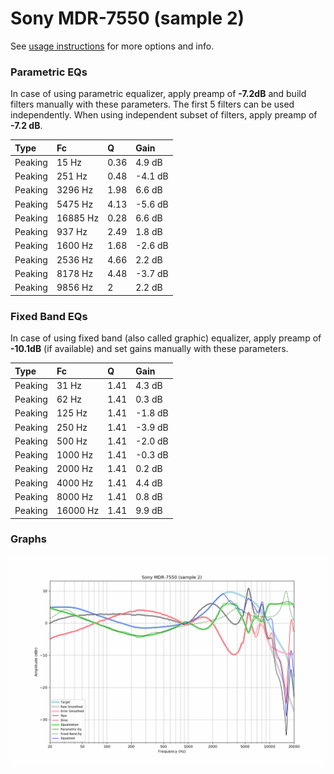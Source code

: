 # Sony MDR-7550 (sample 2)
See [usage instructions](https://github.com/jaakkopasanen/AutoEq#usage) for more options and info.

### Parametric EQs
In case of using parametric equalizer, apply preamp of **-7.2dB** and build filters manually
with these parameters. The first 5 filters can be used independently.
When using independent subset of filters, apply preamp of **-7.2 dB**.

| Type    | Fc       |    Q | Gain    |
|:--------|:---------|:-----|:--------|
| Peaking | 15 Hz    | 0.36 | 4.9 dB  |
| Peaking | 251 Hz   | 0.48 | -4.1 dB |
| Peaking | 3296 Hz  | 1.98 | 6.6 dB  |
| Peaking | 5475 Hz  | 4.13 | -5.6 dB |
| Peaking | 16885 Hz | 0.28 | 6.6 dB  |
| Peaking | 937 Hz   | 2.49 | 1.8 dB  |
| Peaking | 1600 Hz  | 1.68 | -2.6 dB |
| Peaking | 2536 Hz  | 4.66 | 2.2 dB  |
| Peaking | 8178 Hz  | 4.48 | -3.7 dB |
| Peaking | 9856 Hz  | 2    | 2.2 dB  |

### Fixed Band EQs
In case of using fixed band (also called graphic) equalizer, apply preamp of **-10.1dB**
(if available) and set gains manually with these parameters.

| Type    | Fc       |    Q | Gain    |
|:--------|:---------|:-----|:--------|
| Peaking | 31 Hz    | 1.41 | 4.3 dB  |
| Peaking | 62 Hz    | 1.41 | 0.3 dB  |
| Peaking | 125 Hz   | 1.41 | -1.8 dB |
| Peaking | 250 Hz   | 1.41 | -3.9 dB |
| Peaking | 500 Hz   | 1.41 | -2.0 dB |
| Peaking | 1000 Hz  | 1.41 | -0.3 dB |
| Peaking | 2000 Hz  | 1.41 | 0.2 dB  |
| Peaking | 4000 Hz  | 1.41 | 4.4 dB  |
| Peaking | 8000 Hz  | 1.41 | 0.8 dB  |
| Peaking | 16000 Hz | 1.41 | 9.9 dB  |

### Graphs
![](./Sony%20MDR-7550%20(sample%202).png)